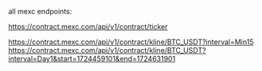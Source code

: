 all mexc endpoints:

https://contract.mexc.com/api/v1/contract/ticker

https://contract.mexc.com/api/v1/contract/kline/BTC_USDT?interval=Min15
https://contract.mexc.com/api/v1/contract/kline/BTC_USDT?interval=Day1&start=1724459101&end=1724631901
